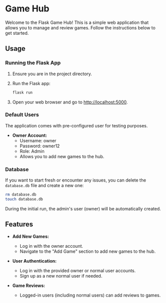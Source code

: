 # Game Hub

Welcome to the Flask Game Hub! This is a simple web application that allows you to manage and review games. Follow the instructions below to get started.

## Usage

### Running the Flask App

1. Ensure you are in the project directory.

2. Run the Flask app:

    ```bash
    flask run
    ```

3. Open your web browser and go to [http://localhost:5000](http://localhost:5000).

### Default Users

The application comes with pre-configured user for testing purposes.

- **Owner Account:**
  - Username: owner
  - Password: owner12
  - Role: Admin
  - Allows you to add new games to the hub.

### Database

If you want to start fresh or encounter any issues, you can delete the `database.db` file and create a new one:

```bash
rm database.db
touch database.db
```
 During the initial run, the admin's user (owner) will be automatically created.

## Features

- **Add New Games:**
  - Log in with the owner account.
  - Navigate to the "Add Game" section to add new games to the hub.

- **User Authentication:**
  - Log in with the provided owner or normal user accounts.
  - Sign up as a new normal user if needed.

- **Game Reviews:**
  - Logged-in users (including normal users) can add reviews to games.
